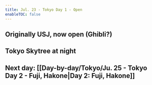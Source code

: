 ```yaml
---
title: Jul. 23 - Tokyo Day 1 - Open
enableTOC: false
---
```

## Originally USJ, now open (Ghibli?)
## Tokyo Skytree at night
## Next day: [[Day-by-day/Tokyo/Ju. 25 - Tokyo Day 2 - Fuji, Hakone|Day 2: Fuji, Hakone]]